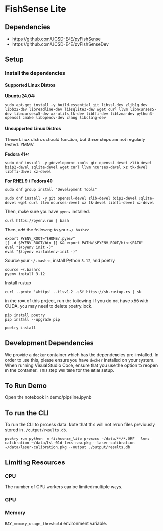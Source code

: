 # FishSense Lite

## Dependencies
* https://github.com/UCSD-E4E/pyFishSense
* https://github.com/UCSD-E4E/pyFishSenseDev

## Setup

### Install the dependencies

#### Supported Linux Distros

**Ubuntu 24.04:**

```console
sudo apt-get install -y build-essential git libssl-dev zlib1g-dev libbz2-dev libreadline-dev libsqlite3-dev wget curl llvm libncurses5-dev libncursesw5-dev xz-utils tk-dev libffi-dev liblzma-dev python3-openssl cmake libopencv-dev clang libclang-dev
```

#### Unsupported Linux Distros
These Linux distros should function, but these steps are not regularly tested. YMMV.

**Fedora 41+:**

```console
sudo dnf install -y @development-tools git openssl-devel zlib-devel bzip2-devel sqlite-devel wget curl llvm ncurses-devel xz tk-devel libffi-devel xz-devel
```

**For RHEL 9 / Fedora 40**

```console
sudo dnf group install "Development Tools"
```

```console
sudo dnf install -y git openssl-devel zlib-devel bzip2-devel sqlite-devel wget curl llvm ncurses-devel xz tk-devel libffi-devel xz-devel
```

Then, make sure you have `pyenv` installed.
```
curl https://pyenv.run | bash
```

Then, add the following to your `~/.bashrc`
```
export PYENV_ROOT="$HOME/.pyenv"
[[ -d $PYENV_ROOT/bin ]] && export PATH="$PYENV_ROOT/bin:$PATH"
eval "$(pyenv init -)"
eval "$(pyenv virtualenv-init -)"
```

Source your `~/.bashrc`, install Python `3.12`, and poetry
```
source ~/.bashrc
pyenv install 3.12
```

Install rustup
```
curl --proto '=https' --tlsv1.2 -sSf https://sh.rustup.rs | sh
```

In the root of this project, run the following.  If you do not have x86 with CUDA, you may need to delete poetry.lock.
```
pip install poetry
pip install --upgrade pip

poetry install
```

## Development Dependencies
We provide a `docker` container which has the dependencies pre-installed.  In order to use this, please ensure you have `docker` installed on your system.  When running Visual Studio Code, ensure that you use the option to reopen in the container.  This step will time for the intial setup.

## To Run Demo
Open the notebook in demo/pipeline.ipynb

## To run the CLI
To run the CLI to process data.  Note that this will not rerun files previously stored in `./output/results.db`.
```
poetry run python -m fishsense_lite process ~/data/**/*.ORF --lens-calibration ~/data/fsl-01d-lens-raw.pkg --laser-calibration ~/data/laser-calibration.pkg --output ./output/results.db
```

## Limiting Resources
### CPU
The number of CPU workers can be limited multiple ways.

### GPU


### Memory
`RAY_memory_usage_threshold` environment variable.